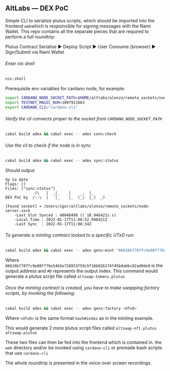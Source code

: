 ## AltLabs — DEX PoC

Simple CLI to serialize plutus scripts, which should be imported into the frontend `web`which is respoinsible for signing messages with the Nami Wallet. This repo contains all the separate pieces that are required to perform a full roundtrip:

Plutus Contract Serialise ► Deploy Script ► User Consume (browser) ►  Sign/Submit via Nami Wallet

###### Enter nix shell

```bash
nix-shell
```

Prerequisite env variables for cardano node, for example:

```bash
export CARDANO_NODE_SOCKET_PATH=$HOME/altlabs/alonzo/remote_sockets/node-server.sock
export TESTNET_MAGIC_NUM=1097911063
export CARDANO_CLI="cardano-cli"
```

###### Verify the cli connects proper to the socket from `CARDANO_NODE_SOCKET_PATH`

```bash
cabal build adex && cabal exec -- adex conn:check	
```

###### Use the cli to check if the node is in sync

```bash
cabal build adex && cabal exec -- adex sync:status
```

Should output

```
Up to date
Flags: []
Files: ["sync:status"]
             /\   |  _|_    |    _.  |_    _
DEX PoC by  /--\  |   |_    |_  (_|  |_)  _>

[Found socket] = /Users/igor/altlabs/alonzo/remote_sockets/node-server.sock
	-Last Slot Synced : 48048498 (ᛝ 18.946421s s)
	-Local Time : 2022-01-17T11:08:52.946421Z
	-Last Sync  : 2022-01-17T11:08:34Z
```

###### To generate a minting contract locked to a specific UTxO run:

```bash
cabal build adex && cabal exec -- adex gens:mint "86616b7707fc9e08ff76e54b5e728933f59c5f16b826174f45bdabbc02ad0de9#0"
```

Where `86616b7707fc9e08ff76e54b5e728933f59c5f16b826174f45bdabbc02ad0de9` is the output address and `#0` represents the output index. This command would generate a plutus script file called `altswap-tokens.plutus`

###### Once the minting contract is created, you have to make swapping factory scripts, by invoking the following:

```bash
cabal build adex && cabal exec -- adex gens:factory <UTxO>
```

Where `<UTxO>` is the same format `hash#index` as in the minting example.

This would generate 2 more plutus script files called `altswap-nft.plutus` `altswap.plutus`

These two files can then be fed into the frontend which is contained in. the `web` directory and/or be invoked using `cardano-cli` or premade bash scripts that use `cardano-cli` 

The whole roundtrip is presented in the voice-over screen recordings.
